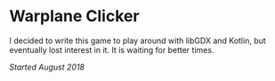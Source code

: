 # Warplane Clicker
I decided to write this game to play around with libGDX and Kotlin, but
eventually lost interest in it. It is waiting for better times.

*Started August 2018*